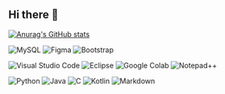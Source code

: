 ## Hi there 👋

[![Anurag's GitHub stats](https://github-readme-stats.vercel.app/api?username=HSClover)](https://github.com/anuraghazra/github-readme-stats)

![MySQL](https://img.shields.io/badge/mysql-4479A1.svg?style=for-the-badge&logo=mysql&logoColor=white)
![Figma](https://img.shields.io/badge/figma-%23F24E1E.svg?style=for-the-badge&logo=figma&logoColor=white)
![Bootstrap](https://img.shields.io/badge/bootstrap-%238511FA.svg?style=for-the-badge&logo=bootstrap&logoColor=white)

![Visual Studio Code](https://img.shields.io/badge/Visual%20Studio%20Code-0078d7.svg?style=for-the-badge&logo=visual-studio-code&logoColor=white)
![Eclipse](https://img.shields.io/badge/Eclipse-FE7A16.svg?style=for-the-badge&logo=Eclipse&logoColor=white)
![Google Colab](https://img.shields.io/badge/Google%20Colab-%23F9A825.svg?style=for-the-badge&logo=googlecolab&logoColor=white)
![Notepad++](https://img.shields.io/badge/Notepad++-90E59A.svg?style=for-the-badge&logo=notepad%2b%2b&logoColor=black)

![Python](https://img.shields.io/badge/python-3670A0?style=for-the-badge&logo=python&logoColor=ffdd54)
![Java](https://img.shields.io/badge/java-%23ED8B00.svg?style=for-the-badge&logo=openjdk&logoColor=white)
![C](https://img.shields.io/badge/c-%2300599C.svg?style=for-the-badge&logo=c&logoColor=white)
![Kotlin](https://img.shields.io/badge/kotlin-%237F52FF.svg?style=for-the-badge&logo=kotlin&logoColor=white)
![Markdown](https://img.shields.io/badge/markdown-%23000000.svg?style=for-the-badge&logo=markdown&logoColor=white)

<!--
**HSClover/HSClover** is a ✨ _special_ ✨ repository because its `README.md` (this file) appears on your GitHub profile.

Here are some ideas to get you started:

- 🔭 I’m currently working on ...
- 🌱 I’m currently learning ...
- 👯 I’m looking to collaborate on ...
- 🤔 I’m looking for help with ...
- 💬 Ask me about ...
- 📫 How to reach me: ...
- 😄 Pronouns: ...
- ⚡ Fun fact: ...
-->
